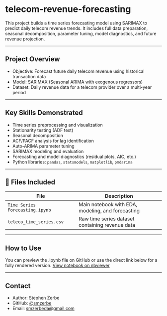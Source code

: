 # telecom-revenue-forecasting

This project builds a time series forecasting model using SARIMAX to predict daily telecom revenue trends. It includes full data preparation, seasonal decomposition, parameter tuning, model diagnostics, and future revenue projection.

---

## Project Overview

- Objective: Forecast future daily telecom revenue using historical transaction data
- Model: SARIMAX (Seasonal ARIMA with exogenous regressors)
- Dataset: Daily revenue data for a telecom provider over a multi-year period

---

## Key Skills Demonstrated

- Time series preprocessing and visualization
- Stationarity testing (ADF test)
- Seasonal decomposition
- ACF/PACF analysis for lag identification
- Auto-ARIMA parameter tuning
- SARIMAX modeling and evaluation
- Forecasting and model diagnostics (residual plots, AIC, etc.)
- Python libraries: `pandas`, `statsmodels`, `matplotlib`, `pmdarima`

---

## 📁 Files Included

| File | Description |
|------|-------------|
| `Time Series Forecasting.ipynb` | Main notebook with EDA, modeling, and forecasting |
| `teleco_time_series.csv` | Raw time series dataset containing revenue data |

---

## How to Use

You can preview the .ipynb file on GitHub or use the direct link below for a fully rendered version.
[View notebook on nbviewer](https://nbviewer.org/github/smzerbe/telecom-revenue-forecasting/blob/main/Time%20Series%20Forecasting.ipynb)


---

## Contact

- Author: Stephen Zerbe  
- GitHub: [@smzerbe](https://github.com/smzerbe)  
- Email: smzerbeda@gmail.com
